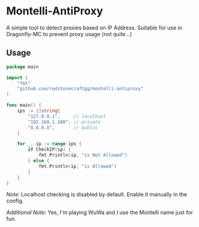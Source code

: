 # Montelli-AntiProxy
A simple tool to detect proxies based on IP Address. Suitable for use in Dragonfly-MC to prevent proxy usage (not quite...)

## Usage

```go
package main

import (
    "fmt"
    "github.com/redstonecraftgg/montelli-antiproxy"
)

func main() {
    ips := []string{
        "127.0.0.1",     // localhost
        "192.168.1.100", // private
        "8.8.8.8",       // public
    }

    for _, ip := range ips {
        if CheckIP(ip) {
            fmt.Println(ip, "is Not Allowed")
        } else {
            fmt.Println(ip, "is Allowed")
        }
    }
}
```

*Note*: Localhost checking is disabled by default. Enable it manually in the config.

*Additional Note*: Yes, I'm playing WuWa and I use the Montelli name just for fun.
